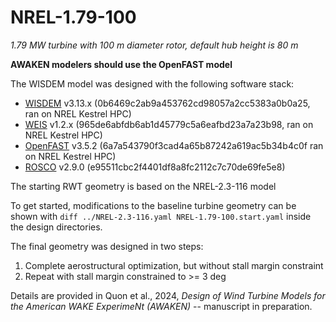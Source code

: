 # NREL-1.79-100
_1.79 MW turbine with 100 m diameter rotor, default hub height is 80 m_

**AWAKEN modelers should use the OpenFAST model**

The WISDEM model was designed with the following software stack:

* [WISDEM](https://github.com/WISDEM/WISDEM) v3.13.x (0b6469c2ab9a453762cd98057a2cc5383a0b0a25, ran on NREL Kestrel HPC)
* [WEIS](https://github.com/WISDEM/WEIS) v1.2.x (965de6abfdb6ab1d45779c5a6eafbd23a7a23b98, ran on NREL Kestrel HPC)
* [OpenFAST](https://github.com/OpenFAST/openfast) v3.5.2 (6a7a543790f3cad4a65b87242a619ac5b34b4c0f ran on NREL Kestrel HPC)
* [ROSCO](https://github.com/NREL/ROSCOA) v2.9.0 (e95511cbc2f4401df8a8fc2112c7c70de69fe5e8)

The starting RWT geometry is based on the NREL-2.3-116 model

To get started, modifications to the baseline turbine geometry can be shown with
`diff ../NREL-2.3-116.yaml NREL-1.79-100.start.yaml` inside the design directories.

The final geometry was designed in two steps:

1. Complete aerostructural optimization, but without stall margin constraint
2. Repeat with stall margin constrained to >= 3 deg

Details are provided in Quon et al., 2024, _Design of Wind Turbine Models for the American WAKE ExperimeNt (AWAKEN)_ -- manuscript in preparation.